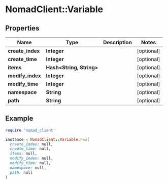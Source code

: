 # NomadClient::Variable

## Properties

| Name | Type | Description | Notes |
| ---- | ---- | ----------- | ----- |
| **create_index** | **Integer** |  | [optional] |
| **create_time** | **Integer** |  | [optional] |
| **items** | **Hash&lt;String, String&gt;** |  | [optional] |
| **modify_index** | **Integer** |  | [optional] |
| **modify_time** | **Integer** |  | [optional] |
| **namespace** | **String** |  | [optional] |
| **path** | **String** |  | [optional] |

## Example

```ruby
require 'nomad_client'

instance = NomadClient::Variable.new(
  create_index: null,
  create_time: null,
  items: null,
  modify_index: null,
  modify_time: null,
  namespace: null,
  path: null
)
```

